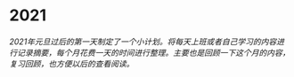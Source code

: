 # 2021
  ###### 2021年元旦过后的第一天制定了一个小计划。将每天上班或者自己学习的内容进行记录摘要，每个月花费一天的时间进行整理。主要也是回顾一下这个月的内容，复习回顾，也方便以后的查看阅读。
